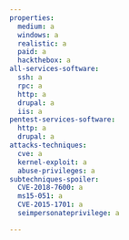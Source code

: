 ```yaml
---
properties:
  medium: a
  windows: a
  realistic: a
  paid: a
  hackthebox: a
all-services-software:
  ssh: a
  rpc: a
  http: a
  drupal: a
  iis: a
pentest-services-software:
  http: a
  drupal: a
attacks-techniques:
  cve: a
  kernel-exploit: a
  abuse-privileges: a
subtechniques-spoiler:
  CVE-2018-7600: a
  ms15-051: a
  CVE-2015-1701: a
  seimpersonateprivilege: a

---
```

